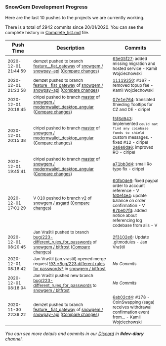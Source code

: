 
### SnowGem Development Progress

Here are the last 10 pushes to the projects we are currently working.

There is a total of 2942 commits since 20/01/2020. You can see the complete history in
 [Complete_list.md](Complete_list.md) file.

| Push Time | Description | Commits |
| --- | --- | --- |
| <sub>2020-12-01 21:44:59</sub> | <sub>demzet pushed to branch [feature\_\_fiat\_gateway](https://gitlab.com/snowgem/snowpay-api/commits/feature__fiat_gateway) of [snowgem / snowpay\-api](https://gitlab.com/snowgem/snowpay-api) ([Compare changes](https://gitlab.com/snowgem/snowpay-api/compare/111193509a1b8ceb149505be7687df7d1fc0bc26...65e05f27ddaea1148cdb59293a995518fca3ee47))</sub> | <sub>[65e05f27](https://gitlab.com/snowgem/snowpay-api/-/commit/65e05f27ddaea1148cdb59293a995518fca3ee47): added missing migration and hosted service - Kamil Wojciechowski</sub> |
| <sub>2020-12-01 21:23:58</sub> | <sub>demzet pushed to branch [feature\_\_fiat\_gateway](https://gitlab.com/snowgem/snowpay-api/commits/feature__fiat_gateway) of [snowgem / snowpay\-api](https://gitlab.com/snowgem/snowpay-api) ([Compare changes](https://gitlab.com/snowgem/snowpay-api/compare/6ab02cd4a96e31886aaedd4d8eea68338d42d761...111193509a1b8ceb149505be7687df7d1fc0bc26))</sub> | <sub>[11119350](https://gitlab.com/snowgem/snowpay-api/-/commit/111193509a1b8ceb149505be7687df7d1fc0bc26): #167 - removed topup fee - Kamil Wojciechowski</sub> |
| <sub>2020-12-01 20:18:45</sub> | <sub>ciripel pushed to branch [master](https://gitlab.com/snowgem/modernwallet_desktop_angular/commits/master) of [snowgem / modernwallet\_desktop\_angular](https://gitlab.com/snowgem/modernwallet_desktop_angular) ([Compare changes](https://gitlab.com/snowgem/modernwallet_desktop_angular/compare/2e8e8da6757a16935a3946f4272c59fe3d4b9c9a...07e1e76412f4baca9147093474d17fee554e5f1e))</sub> | <sub>[07e1e764](https://gitlab.com/snowgem/modernwallet_desktop_angular/-/commit/07e1e76412f4baca9147093474d17fee554e5f1e): translated Shieding Tooltips for CZ and DE - ciripel</sub> |
| <sub>2020-12-01 20:15:38</sub> | <sub>ciripel pushed to branch [master](https://gitlab.com/snowgem/modernwallet_desktop_angular/commits/master) of [snowgem / modernwallet\_desktop\_angular](https://gitlab.com/snowgem/modernwallet_desktop_angular) ([Compare changes](https://gitlab.com/snowgem/modernwallet_desktop_angular/compare/a71bb3d410fefa320e3525eab7dc1bb657192a49...2e8e8da6757a16935a3946f4272c59fe3d4b9c9a))</sub> | <sub>[f5f6d943](https://gitlab.com/snowgem/modernwallet_desktop_angular/-/commit/f5f6d943a7b3d30d591d7b4a75b25a69ac38812d): Implemented `could not find any coinbase funds to shield` custom messages. - fixed #12 - ciripel<br>[2e8e8da6](https://gitlab.com/snowgem/modernwallet_desktop_angular/-/commit/2e8e8da6757a16935a3946f4272c59fe3d4b9c9a): improved RO - ciripel</sub> |
| <sub>2020-12-01 19:45:41</sub> | <sub>ciripel pushed to branch [master](https://gitlab.com/snowgem/modernwallet_desktop_angular/commits/master) of [snowgem / modernwallet\_desktop\_angular](https://gitlab.com/snowgem/modernwallet_desktop_angular) ([Compare changes](https://gitlab.com/snowgem/modernwallet_desktop_angular/compare/ef55103b775294e608036b0d2b0768a13b391b01...a71bb3d410fefa320e3525eab7dc1bb657192a49))</sub> | <sub>[a71bb3d4](https://gitlab.com/snowgem/modernwallet_desktop_angular/-/commit/a71bb3d410fefa320e3525eab7dc1bb657192a49): small Ro typo fix - ciripel</sub> |
| <sub>2020-12-01 17:01:29</sub> | <sub>V 010 pushed to branch [v2](https://gitlab.com/snowgem/asgard/commits/v2) of [snowgem / asgard](https://gitlab.com/snowgem/asgard) ([Compare changes](https://gitlab.com/snowgem/asgard/compare/9cf49536139bd0df331753400c862b6aa98621aa...67be07fd48c99d129cf1b8d1a1c0ea039da7a83f))</sub> | <sub>[60fb0de8](https://gitlab.com/snowgem/asgard/-/commit/60fb0de8c1bb3f5deb1f1e12d0f5a58772e47c34): fixed paypal order to account reference - V<br>[fd0ef4e4](https://gitlab.com/snowgem/asgard/-/commit/fd0ef4e413b1ad034908457c8d30d4c44c8c50d2): update balance on order confirmation - V<br>[67be07fd](https://gitlab.com/snowgem/asgard/-/commit/67be07fd48c99d129cf1b8d1a1c0ea039da7a83f): added notice about referencing log codebase from alis - V</sub> |
| <sub>2020-12-01 08:20:45</sub> | <sub>Jan Vraštil pushed to branch [bug/223\-different\_rules\_for\_passwords](https://gitlab.com/snowgem/bitfrost/commits/bug/223-different_rules_for_passwords) of [snowgem / bitfrost](https://gitlab.com/snowgem/bitfrost) ([Compare changes](https://gitlab.com/snowgem/bitfrost/compare/ad44776e20185824952dc8b4d3a74eda555e4469...2f3102e883a3ddccb5e59f7a1a2f2d1fac5a27d8))</sub> | <sub>[2f3102e8](https://gitlab.com/snowgem/bitfrost/-/commit/2f3102e883a3ddccb5e59f7a1a2f2d1fac5a27d8): Update .gitmodules - Jan Vraštil</sub> |
| <sub>2020-12-01 08:18:42</sub> | <sub>Jan Vraštil (jan.vrastil) opened merge request [\!93 \*Bug/223 different rules for passwords\*](https://gitlab.com/snowgem/bitfrost/-/merge_requests/93) in [snowgem / bitfrost](https://gitlab.com/snowgem/bitfrost)</sub> | <sub>_No Commits_</sub> |
| <sub>2020-12-01 08:18:04</sub> | <sub>Jan Vraštil pushed new branch [bug/223\-different\_rules\_for\_passwords](https://gitlab.com/snowgem/bitfrost/commits/bug/223-different_rules_for_passwords) to [snowgem / bitfrost](https://gitlab.com/snowgem/bitfrost)</sub> | <sub>_No Commits_</sub> |
| <sub>2020-11-30 22:39:22</sub> | <sub>demzet pushed to branch [feature\_\_fiat\_gateway](https://gitlab.com/snowgem/snowpay-api/commits/feature__fiat_gateway) of [snowgem / snowpay\-api](https://gitlab.com/snowgem/snowpay-api) ([Compare changes](https://gitlab.com/snowgem/snowpay-api/compare/99dbae2d8896de6aebe1dd2bf6c6a11aa2f56520...6ab02cd4a96e31886aaedd4d8eea68338d42d761))</sub> | <sub>[6ab02cd4](https://gitlab.com/snowgem/snowpay-api/-/commit/6ab02cd4a96e31886aaedd4d8eea68338d42d761): #178 - CoinSwapping (saga) receives withdrawal confirmation event from... - Kamil Wojciechowski</sub> |

_You can see more details and commits in our [Discord](https://discord.gg/zumGnbg) in **#dev-diary** channel._
